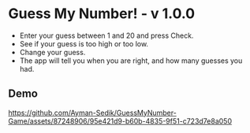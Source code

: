 # Guess My Number! - v 1.0.0
- Enter your guess between 1 and 20 and press Check.
- See if your guess is too high or too low.
- Change your guess.
- The app will tell you when you are right, and how many guesses you had.

## Demo
https://github.com/Ayman-Sedik/GuessMyNumber-Game/assets/87248906/95e421d9-b60b-4835-9f51-c723d7e8a050


